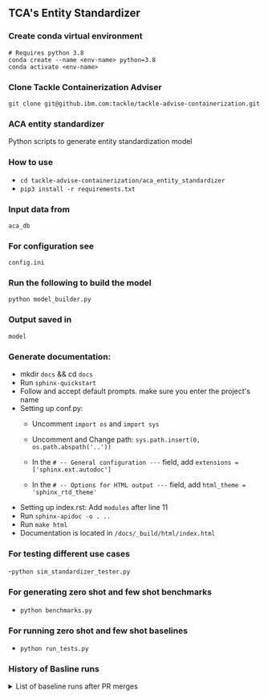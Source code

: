 ## TCA's Entity Standardizer


### Create conda virtual environment
	# Requires python 3.8
	conda create --name <env-name> python=3.8
	conda activate <env-name>
### Clone Tackle Containerization Adviser 
	git clone git@github.ibm.com:tackle/tackle-advise-containerization.git

### ACA entity standardizer

Python scripts to generate entity standardization model

### How to use

- ``cd tackle-advise-containerization/aca_entity_standardizer``
- ``pip3 install -r requirements.txt``


### Input data from
 ``aca_db`` 
 
### For configuration see 
 ``config.ini``
### Run the following to build the model
 ``python model_builder.py``
### Output saved in 
  ``model``

### Generate documentation:
- mkdir  ``docs`` && cd  ``docs``
- Run  ``sphinx-quickstart ``
- Follow  and accept default prompts. make sure you enter the project's name
- Setting up conf.py:
	* Uncomment ``import os`` and  ``import sys``
	* Uncomment and Change path: ``sys.path.insert(0, os.path.abspath('..'))``
    
    * In the ``# -- General configuration ---`` field, add ``extensions = ['sphinx.ext.autodoc']``
    
    * In the ``# -- Options for HTML output ---`` field,  add ``html_theme = 'sphinx_rtd_theme'``
 - Setting up index.rst:
 	Add ``modules``  after line 11
- Run  ``sphinx-apidoc -o . ..``
- Run  ``make html``
- Documentation is located in ``/docs/_build/html/index.html``

### For testing different use cases
-``python sim_standardizer_tester.py``

### For generating zero shot and few shot benchmarks
- ``python benchmarks.py``

### For running zero shot and few shot baselines
- ``python run_tests.py``

### History of Basline runs
<details>
  <summary>List of baseline runs after PR merges</summary><p>
	## PR [#68](https://github.com/konveyor/tackle-container-advisor/pull/68)
	Entities: 447 entities have qids.
	Mentions: 6285 collected, 163 no external link, 384 no qid, 0 empty, 634 duplicates, 629 conflicts.
	Samples:  4110 train, 2175 test.
	<table>
    <thead>
    <tr><th>Method</th><th>top-1</th><th>top-3</th><th>top-5</th><th>top-10</th><th>top-inf(count)</th></tr>
    </thead>
    <tbody>
    <tr><td>WD api</td><td>0.39</td><td>0.53</td><td>0.59</td><td>0.61</td><td>0.68 (1470)</td></tr>	     
    <tr><td>TFIDF</td><td>0.00</td><td>0.00</td><td>0.00</td><td>0.00</td><td>0.00 (1)</td></tr>	     
    </tbody>
    </table>
</details>
  


	
